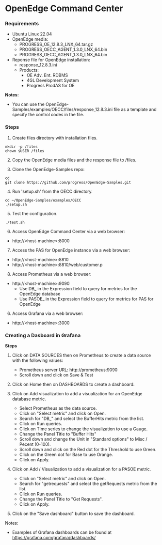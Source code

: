 # OpenEdge Command Center #

### Requirements 
* Ubuntu Linux 22.04
* OpenEdge media:
    * PROGRESS_OE_12.8.3_LNX_64.tar.gz
    * PROGRESS_OECC_AGENT_1.3.0_LNX_64.bin
    * PROGRESS_OECC_AGENT_1.3.0_LNX_64.bin
* Reponse file for OpenEdge installation:
    * response_12.8.3.ini
    * Products:
        * OE Adv. Ent. RDBMS
        * 4GL Development System
        * Progress ProdAS for OE

**Notes:**
* You can use the OpenEdge-Samples/examples/OECC/files/response_12.8.3.ini file as a template and specify the control codes in the file.

### Steps
1. Create files directory with installation files.
~~~
mkdir -p /files
chown $USER /files
~~~

2. Copy the OpenEdge media files and the response file to /files.

3. Clone the OpenEdge-Samples repo:
~~~
cd
git clone https://github.com/progress/OpenEdge-Samples.git
~~~

4. Run 'setup.sh' from the OECC directory.
~~~
cd ~/OpenEdge-Samples/examples/OECC
./setup.sh
~~~

5. Test the configuration.
~~~
./test.sh
~~~

6. Access OpenEdge Command Center via a web browser:
* http://&lt;host-machine&gt;:8000

7. Access the PAS for OpenEdge instance via a web browser:
* http://&lt;host-machine&gt;:8810
* http://&lt;host-machine&gt;:8810/web/customer.p

8. Access Prometheus via a web browser:
* http://&lt;host-machine&gt;:9090
    * Use DB_ in the Expression field to query for metrics for the OpenEdge database
    * Use PASOE_ in the Expression field to query for metrics for PAS for OpenEdge

6. Access Grafana via a web browser:
* http://&lt;host-machine&gt;:3000


### Creating a Dasboard in Grafana

**Steps**

1. Click on DATA SOURCES then on Prometheus to create a data source with the following values:
    * Prometheus server URL: http://prometheus:9090
    * Scroll down and click on Save & Test

2. Click on Home then on DASHBOARDS to create a dashboard.
3. Click on Add visualization to add a visualization for an OpenEdge database metric.
    * Select Prometheus as the data source.
    * Click on "Select metric" and click on Open.
    * Search for "DB_" and select the BufferHits metric from the list.
    * Click on Run queries.
    * Click on Time series to change the visualization to use a Gauge.
    * Change the Panel Title to "Buffer Hits"
    * Scroll down and change the Unit in "Standard options" to Misc / Pecent (0-100).
    * Scroll down and click on the Red dot for the Threshold to use Green.
    * Click on the Green dot for Base to use Orange.
    * Click on Apply.
4. Click on Add / Visualization to add a visualization for a PASOE metric.
    * Click on "Select metric" and click on Open.
    * Search for "getrequests" and select the getRequests metric from the list.
    * Click on Run queries.
    * Change the Panel Title to "Get Requests".
    * Click on Apply.
5. Click on the "Save dashboard" button to save the dashboard.

Notes:
* Examples of Grafana dashboards can be found at https://grafana.com/grafana/dashboards/
